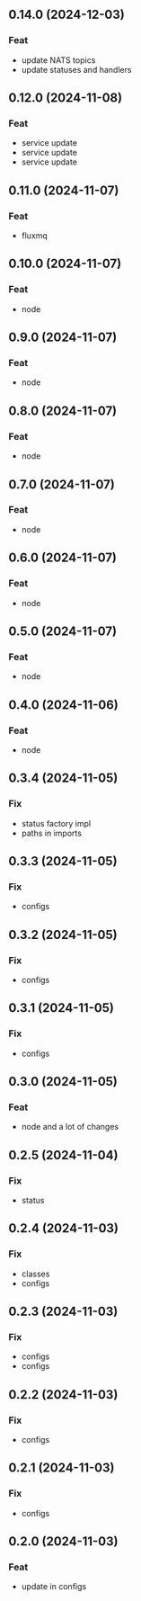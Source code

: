 ## 0.14.0 (2024-12-03)

### Feat

- update NATS topics
- update statuses and handlers

## 0.12.0 (2024-11-08)

### Feat

- service update
- service update
- service update

## 0.11.0 (2024-11-07)

### Feat

- fluxmq

## 0.10.0 (2024-11-07)

### Feat

- node

## 0.9.0 (2024-11-07)

### Feat

- node

## 0.8.0 (2024-11-07)

### Feat

- node

## 0.7.0 (2024-11-07)

### Feat

- node

## 0.6.0 (2024-11-07)

### Feat

- node

## 0.5.0 (2024-11-07)

### Feat

- node

## 0.4.0 (2024-11-06)

### Feat

- node

## 0.3.4 (2024-11-05)

### Fix

- status factory impl
- paths in imports

## 0.3.3 (2024-11-05)

### Fix

- configs

## 0.3.2 (2024-11-05)

### Fix

- configs

## 0.3.1 (2024-11-05)

### Fix

- configs

## 0.3.0 (2024-11-05)

### Feat

- node and a lot of changes

## 0.2.5 (2024-11-04)

### Fix

- status

## 0.2.4 (2024-11-03)

### Fix

- classes
- configs

## 0.2.3 (2024-11-03)

### Fix

- configs
- configs

## 0.2.2 (2024-11-03)

### Fix

- configs

## 0.2.1 (2024-11-03)

### Fix

- configs

## 0.2.0 (2024-11-03)

### Feat

- update in configs

